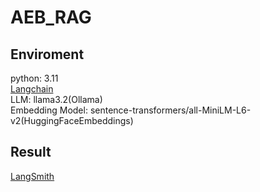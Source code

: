 # AEB_RAG

## Enviroment 
python: 3.11  
[Langchain](https://python.langchain.com/docs/introduction/)   
LLM: llama3.2(Ollama)  
Embedding Model: sentence-transformers/all-MiniLM-L6-v2(HuggingFaceEmbeddings)  

## Result
[LangSmith](https://smith.langchain.com/public/dd752483-5f14-4f76-8336-29d35ae12802/r)
